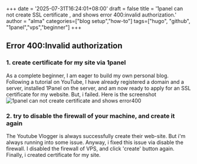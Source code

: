 +++
date = '2025-07-31T16:24:01+08:00'
draft = false
title = '1panel can not create SSL certificate , and shows error 400:invalid authorization.'
author = "alma"
categories=["blog setup","how-to"]
tags=["hugo", "github", "1panel","vps","beginner"]
+++
## Error 400:Invalid authorization
### 1. create certificate for my site via 1panel
As a complete beginner, I am eager to build my own personal blog. Following a tutorial on YouTube, I have already registered a domain and a server, installed 1Panel on the server, and am now ready to apply for an SSL certificate for my website. But, i failed. Here is the screenshot
![1panel can not create certificate and shows error400](/images/1panelssl2.png)
### 2. try to disable the firewall of your machine, and create it again
The Youtube Vlogger is always successfully create their web-site. But i'm always running into some issue. Anyway, i fixed this issue via disable the firewall. I disabled the firewall of VPS, and click 'create' button again. Finally, i created certificate for my site.